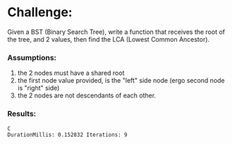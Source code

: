# Challenge:

Given a BST (Binary Search Tree), write a function that receives the root of the tree, and 2 values, then find the LCA (Lowest Common Ancestor).

### Assumptions:

1. the 2 nodes must have a shared root
2. the first node value provided, is the "left" side node (ergo second node is "right" side)
3. the 2 nodes are not descendants of each other.

### Results:

```
C
DurationMillis: 0.152832 Iterations: 9
```